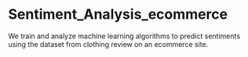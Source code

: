 # Sentiment_Analysis_ecommerce
We train and analyze machine learning algorithms to  predict sentiments using the dataset from clothing review on an ecommerce site.
